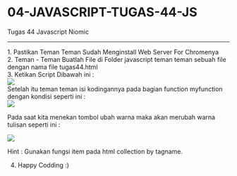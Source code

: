 # 04-JAVASCRIPT-TUGAS-44-JS
Tugas 44 Javascript Niomic
<hr>
1. Pastikan Teman Teman Sudah Menginstall Web Server For Chromenya <br>
2. Teman - Teman Buatlah File di Folder javascript teman teman sebuah file dengan nama file tugas44.html <br>
3. Ketikan Script Dibawah ini : <br>

<img src="https://lh5.googleusercontent.com/8X4rvEzo4fU1cbp9QsWIGPkJMC9lFjdRd0UUbniyoJUj0K6OIC7n42y0zJUShA9ksq_27wa0WaHOr--Y8FcN8J0Wv_uFIFNhVFgsx7d4KKEoonh3g82h-Yu-TAKGnRxBNV7ajZHt">

<br>
Setelah itu teman teman isi kodingannya pada bagian function myfunction dengan kondisi seperti ini : <br>

<img src="https://lh4.googleusercontent.com/rYLAxJcKwWS3O6tD9O_ImGAMjBKiXfQFp6n6VaeCDTCEgGsAi7l2enf4kJUapzsYLk4oTbaC_ZgidAM6dNbDR4A7LF5K7COQIBA0b5Tm33nXUVSOv5QiXcJAxwnxyZR40FGDJ9nE">


Pada saat kita menekan tombol ubah warna  maka akan merubah warna tulisan seperti ini :<br>

<img src="https://lh4.googleusercontent.com/THBGme6VKxr-Y3ZKG5u4fTDH19jHm3G8775jQjvN7Ebc92GOiGGvuZboH9tthftEb_HveKkd5WU6JD7KhnqbwgqgEilTJJPnhcbSNdjy47wi9Jfw5Drzrc5RH-7jct920xA0g_1w">


Hint : Gunakan fungsi item pada html collection by tagname. <br>

4. Happy Codding :)<br>
